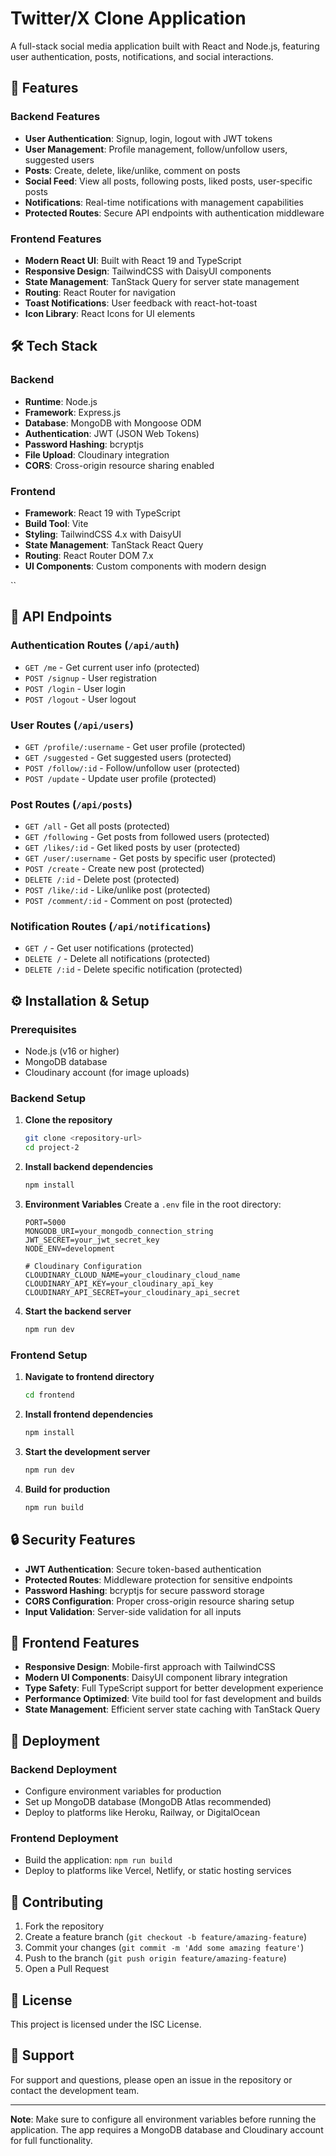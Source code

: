 
# Twitter/X Clone Application

A full-stack social media application built with React and Node.js, featuring user authentication, posts, notifications, and social interactions.

## 🚀 Features

### Backend Features

-   **User Authentication**: Signup, login, logout with JWT tokens
-   **User Management**: Profile management, follow/unfollow users, suggested users
-   **Posts**: Create, delete, like/unlike, comment on posts
-   **Social Feed**: View all posts, following posts, liked posts, user-specific posts
-   **Notifications**: Real-time notifications with management capabilities
-   **Protected Routes**: Secure API endpoints with authentication middleware

### Frontend Features

-   **Modern React UI**: Built with React 19 and TypeScript
-   **Responsive Design**: TailwindCSS with DaisyUI components
-   **State Management**: TanStack Query for server state management
-   **Routing**: React Router for navigation
-   **Toast Notifications**: User feedback with react-hot-toast
-   **Icon Library**: React Icons for UI elements

## 🛠️ Tech Stack

### Backend

-   **Runtime**: Node.js
-   **Framework**: Express.js
-   **Database**: MongoDB with Mongoose ODM
-   **Authentication**: JWT (JSON Web Tokens)
-   **Password Hashing**: bcryptjs
-   **File Upload**: Cloudinary integration
-   **CORS**: Cross-origin resource sharing enabled

### Frontend

-   **Framework**: React 19 with TypeScript
-   **Build Tool**: Vite
-   **Styling**: TailwindCSS 4.x with DaisyUI
-   **State Management**: TanStack React Query
-   **Routing**: React Router DOM 7.x
-   **UI Components**: Custom components with modern design


``

## 🔗 API Endpoints

### Authentication Routes (`/api/auth`)

-   `GET /me` - Get current user info (protected)
-   `POST /signup` - User registration
-   `POST /login` - User login
-   `POST /logout` - User logout

### User Routes (`/api/users`)

-   `GET /profile/:username` - Get user profile (protected)
-   `GET /suggested` - Get suggested users (protected)
-   `POST /follow/:id` - Follow/unfollow user (protected)
-   `POST /update` - Update user profile (protected)

### Post Routes (`/api/posts`)

-   `GET /all` - Get all posts (protected)
-   `GET /following` - Get posts from followed users (protected)
-   `GET /likes/:id` - Get liked posts by user (protected)
-   `GET /user/:username` - Get posts by specific user (protected)
-   `POST /create` - Create new post (protected)
-   `DELETE /:id` - Delete post (protected)
-   `POST /like/:id` - Like/unlike post (protected)
-   `POST /comment/:id` - Comment on post (protected)

### Notification Routes (`/api/notifications`)

-   `GET /` - Get user notifications (protected)
-   `DELETE /` - Delete all notifications (protected)
-   `DELETE /:id` - Delete specific notification (protected)

## ⚙️ Installation & Setup

### Prerequisites

-   Node.js (v16 or higher)
-   MongoDB database
-   Cloudinary account (for image uploads)

### Backend Setup

1.  **Clone the repository**
    
    ```bash
    git clone <repository-url>
    cd project-2
    
    ```
    
2.  **Install backend dependencies**
    
    ```bash
    npm install
    
    ```
    
3.  **Environment Variables** Create a `.env` file in the root directory:
    
    ```env
    PORT=5000
    MONGODB_URI=your_mongodb_connection_string
    JWT_SECRET=your_jwt_secret_key
    NODE_ENV=development
    
    # Cloudinary Configuration
    CLOUDINARY_CLOUD_NAME=your_cloudinary_cloud_name
    CLOUDINARY_API_KEY=your_cloudinary_api_key
    CLOUDINARY_API_SECRET=your_cloudinary_api_secret
    
    ```
    
4.  **Start the backend server**
    
    ```bash
    npm run dev
    
    ```
    

### Frontend Setup

1.  **Navigate to frontend directory**
    
    ```bash
    cd frontend
    
    ```
    
2.  **Install frontend dependencies**
    
    ```bash
    npm install
    
    ```
    
3.  **Start the development server**
    
    ```bash
    npm run dev
    
    ```
    
4.  **Build for production**
    
    ```bash
    npm run build
    
    ```
    

## 🔒 Security Features

-   **JWT Authentication**: Secure token-based authentication
-   **Protected Routes**: Middleware protection for sensitive endpoints
-   **Password Hashing**: bcryptjs for secure password storage
-   **CORS Configuration**: Proper cross-origin resource sharing setup
-   **Input Validation**: Server-side validation for all inputs

## 📱 Frontend Features

-   **Responsive Design**: Mobile-first approach with TailwindCSS
-   **Modern UI Components**: DaisyUI component library integration
-   **Type Safety**: Full TypeScript support for better development experience
-   **Performance Optimized**: Vite build tool for fast development and builds
-   **State Management**: Efficient server state caching with TanStack Query

## 🚀 Deployment

### Backend Deployment

-   Configure environment variables for production
-   Set up MongoDB database (MongoDB Atlas recommended)
-   Deploy to platforms like Heroku, Railway, or DigitalOcean

### Frontend Deployment

-   Build the application: `npm run build`
-   Deploy to platforms like Vercel, Netlify, or static hosting services

## 🤝 Contributing

1.  Fork the repository
2.  Create a feature branch (`git checkout -b feature/amazing-feature`)
3.  Commit your changes (`git commit -m 'Add some amazing feature'`)
4.  Push to the branch (`git push origin feature/amazing-feature`)
5.  Open a Pull Request

## 📄 License

This project is licensed under the ISC License.

## 🛟 Support

For support and questions, please open an issue in the repository or contact the development team.

----------

**Note**: Make sure to configure all environment variables before running the application. The app requires a MongoDB database and Cloudinary account for full functionality.
